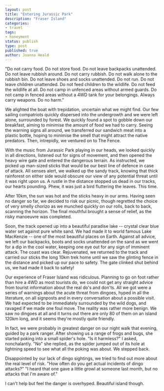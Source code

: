 ```yaml
---
layout: post
title: "Entering Jurassic Park"
description: "Fraser Island"
categories:
- travel
tags:
- honeyment
status: publish
type: post
published: true
author: Joanna Heald
---
```


"Do not carry food. Do not store food. Do not leave backpacks unattended. Do not leave rubbish around. Do not carry rubbish. Do not walk alone to the rubbish bin. Do not leave shoes and socks unattended. Do not run. Do not leave children unattended. Do not feed children to the wildlife. Do not feed the wildlife at all. Do not camp in unfenced areas without armed guards. Do not camp in fenced areas without a 4WD tank for your belongings. Always carry weapons. Do no harm."  

We alighted the boat with trepidation, uncertain what we might find. Our few sailing compatriots quickly dispersed into the undergrowth and we were left alone, surrounded by forest. We quickly found a spot to gobble down our breakfast, aiming to minimise the amount of food we had to carry. Seeing the warning signs all around, we transferred our sandwich meat into a plastic bottle, hoping to minimise the smell that might attract the native predators. Then, intrepidly, we ventured on to The Fence. 

With the music from Jurassic Park playing in our heads, we looked quickly in all directions, listened out for signs of movement, and then opened the heavy wire gate and entered the dangerous terrain. As instructed, we picked up man-sized sticks that would be our best line of defence in case of attack. All senses alert, we walked up the sandy track, knowing that thick rainforest on either side would obscure our view of any potential threat until it was right upon us. A rustle in the distance stopped us dead in our tracks, our hearts pounding. Phew, it was just a bird fluttering the leaves. This time.

After 10km, the sun was hot and the sticks heavy in our arms. Having seen no danger so far, we decided to risk our picnic, though regretted the choice of very smelly chorizo as we munched quickly on our rolls, back to back, scanning the horizon. The final mouthful brought a sense of relief, as the risky manoeuvre was completed. 

Soon, the track opened up into a beautiful paradise lake -- crystal clear blue water set against pure white sand. We had made it to world famous Lake MacKenzie -- one of the most beautiful places on Earth. Against all advice, we left our backpacks, boots and socks unattended on the sand as we went for a dip in the cool water, keeping one eye out for any sign of imminent attack. The coast was clear. Rejuvenated, we returned to the track and carried our sticks the long 10km trek home until we saw the glinting fence in the distance and picked up our pace to safety. The gate clinked shut behind us, we had made it back to safety! 

Our experience of Fraser Island was ridiculous. Planning to go on foot rather than hire a 4WD as most tourists do, we could not get any straight advice from tourist information about the real do's and don'ts. All we got were a series of warnings about the acute threat from dingoes, hyped in all the literature, on all signposts and in every conversation about a possible visit. We had expected to be immediately surrounded by the wild dogs, and ravaged if we made one foul move. The reality was rather more benign. We saw no dingoes at all and it turns out there are only 80 of them on an island 120km long, and it seems they're mostly quite friendly.

In fact, we were probably in greatest danger on our night walk that evening, guided by a park ranger. After showing us a range of frogs and bugs, she started poking into a small spider's hole. "Is it harmless?" I asked, nonchalantly. "No" she replied, as the spider jumped out of its hole at lightning speed to see what all the poking was about. We stepped back. 

Disappointed by our lack of dingo sightings, we tried to find out more about the real level of risk. "How often do you get actual incidents of dingo attacks?" "I heard that one gave a little growl at someone last month, but no attacks that I'm aware of." 

I can't help but feel the danger is overhyped. Beautiful island though.